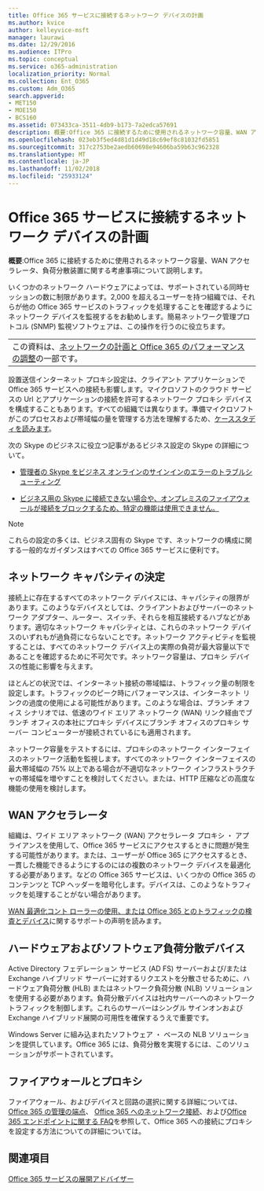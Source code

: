 ```yaml
---
title: Office 365 サービスに接続するネットワーク デバイスの計画
ms.author: kvice
author: kelleyvice-msft
manager: laurawi
ms.date: 12/29/2016
ms.audience: ITPro
ms.topic: conceptual
ms.service: o365-administration
localization_priority: Normal
ms.collection: Ent_O365
ms.custom: Adm_O365
search.appverid:
- MET150
- MOE150
- BCS160
ms.assetid: 073433ca-3511-4db9-b173-7a2edca57691
description: 概要:Office 365 に接続するために使用されるネットワーク容量、WAN アクセラレータ、負荷分散装置に関する考慮事項について説明します。
ms.openlocfilehash: 023eb3f5ed4d81d1d49d18c69ef8c81032fd5851
ms.sourcegitcommit: 317c2753be2aedb60698e94606ba59b63c962328
ms.translationtype: MT
ms.contentlocale: ja-JP
ms.lasthandoff: 11/02/2018
ms.locfileid: "25933124"
---
```

# <a name="plan-for-network-devices-that-connect-to-office-365-services"></a>Office 365 サービスに接続するネットワーク デバイスの計画

 **概要**:Office 365 に接続するために使用されるネットワーク容量、WAN アクセラレータ、負荷分散装置に関する考慮事項について説明します。
  
いくつかのネットワーク ハードウェアによっては、サポートされている同時セッションの数に制限があります。2,000 を超えるユーザーを持つ組織では、それらが他の Office 365 サービスのトラフィックを処理することを確認するようにネットワーク デバイスを監視するをお勧めします。簡易ネットワーク管理プロトコル (SNMP) 監視ソフトウェアは、この操作を行うのに役立ちます。

||
|:-----|
| この資料は、[ネットワークの計画と Office 365 のパフォーマンスの調整](https://aka.ms/tune)の一部です。|

設置送信インターネット プロキシ設定は、クライアント アプリケーションで Office 365 サービスへの接続も影響します。マイクロソフトのクラウド サービスの Url とアプリケーションの接続を許可するネットワーク プロキシ デバイスを構成することもあります。すべての組織では異なります。準備マイクロソフトがこのプロセスおよび帯域幅の量を管理する方法を理解するため、[ケーススタディを読みます](https://www.microsoft.com/itshowcase/Article/Content/631/Optimizing-network-performance-for-Microsoft-Office-365)。
  
次の Skype のビジネスに役立つ記事があるビジネス設定の Skype の詳細について。
  
- [管理者の Skype をビジネス オンラインのサインインのエラーのトラブルシューティング](https://docs.microsoft.com/skypeforbusiness/set-up-skype-for-business-online/troubleshooting-sign-in-errors-for-admins)

- [ビジネス用の Skype に接続できない場合や、オンプレミスのファイアウォールが接続をブロックするため、特定の機能は使用できません。](https://go.microsoft.com/fwlink/p/?LinkID=243625)

> [!NOTE]
> これらの設定の多くは、ビジネス固有の Skype です、ネットワークの構成に関する一般的なガイダンスはすべての Office 365 サービスに便利です。
  
## <a name="determining-network-capacity"></a>ネットワーク キャパシティの決定

接続上に存在するすべてのネットワーク デバイスには、キャパシティの限界があります。このようなデバイスとしては、クライアントおよびサーバーのネットワーク アダプター、ルーター、スイッチ、それらを相互接続するハブなどがあります。適切なネットワーク キャパシティとは、これらのネットワーク デバイスのいずれもが過負荷にならないことです。ネットワーク アクティビティを監視することは、すべてのネットワーク デバイス上の実際の負荷が最大容量以下であることを確認するために不可欠です。ネットワーク容量は、プロキシ デバイスの性能に影響を与えます。
  
ほとんどの状況では、インターネット接続の帯域幅は、トラフィック量の制限を設定します。トラフィックのピーク時にパフォーマンスは、インターネット リンクの過度の使用による可能性があります。このような場合は、ブランチ オフィス シナリオでは、低速のワイド エリア ネットワーク (WAN) リンク経由でブランチ オフィスの本社にプロキシ デバイスにブランチ オフィスのプロキシ サーバー コンピューターが接続されているにも適用されます。
  
ネットワーク容量をテストするには、プロキシのネットワーク インターフェイスのネットワーク活動を監視します。すべてのネットワーク インターフェイスの最大帯域幅の 75% 以上である場合が不適切なネットワーク インフラストラクチャの帯域幅を増やすことを検討してください。または、HTTP 圧縮などの高度な機能の使用を検討します。
  
## <a name="wan-accelerators"></a>WAN アクセラレータ

組織は、ワイド エリア ネットワーク (WAN) アクセラレータ プロキシ ・ アプライアンスを使用して、Office 365 サービスにアクセスするときに問題が発生する可能性があります。または、ユーザーが Office 365 にアクセスするとき、一貫した機能できるようにするのにはの複数のネットワーク デバイスを最適化する必要があります。などの Office 365 サービスは、いくつかの Office 365 のコンテンツと TCP ヘッダーを暗号化します。デバイスは、このようなトラフィックを処理することがない場合があります。
  
[WAN 最適化コント ローラーの使用、または Office 365 とのトラフィックの検査とデバイス](https://support.microsoft.com/kb/2690045)に関するサポートの声明を読みます。
  
## <a name="hardware-and-software-load-balancing-devices"></a>ハードウェアおよびソフトウェア負荷分散デバイス

Active Directory フェデレーション サービス (AD FS) サーバーおよび/または Exchange ハイブリッド サーバーに対するリクエストを分散させるために、ハードウェア負荷分散 (HLB) またはネットワーク負荷分散 (NLB) ソリューションを使用する必要があります。負荷分散デバイスは社内サーバーへのネットワーク トラフィックを制御します。これらのサーバーはシングル サインオンおよび Exchange ハイブリッド展開の可用性を確保するうえで重要です。
  
Windows Server に組み込まれたソフトウェア ・ ベースの NLB ソリューションを提供しています。Office 365 には、負荷分散を実現するには、このソリューションがサポートされています。
  
## <a name="firewalls-and-proxies"></a>ファイアウォールとプロキシ

ファイアウォール、およびデバイスと回路の選択に関する詳細については、 [Office 365 の管理の端点](https://support.office.com/article/99cab9d4-ef59-4207-9f2b-3728eb46bf9a)、 [Office 365 へのネットワーク接続](network-connectivity.md)、および[Office 365 エンドポイントに関する FAQ](https://support.office.com/article/d4088321-1c89-4b96-9c99-54c75cae2e6d)を参照して、Office 365 への接続にプロキシを設定する方法についての詳細については。
  
## <a name="see-also"></a>関連項目

[Office 365 サービスの展開アドバイザー](deployment-advisors-for-office-365.md)
